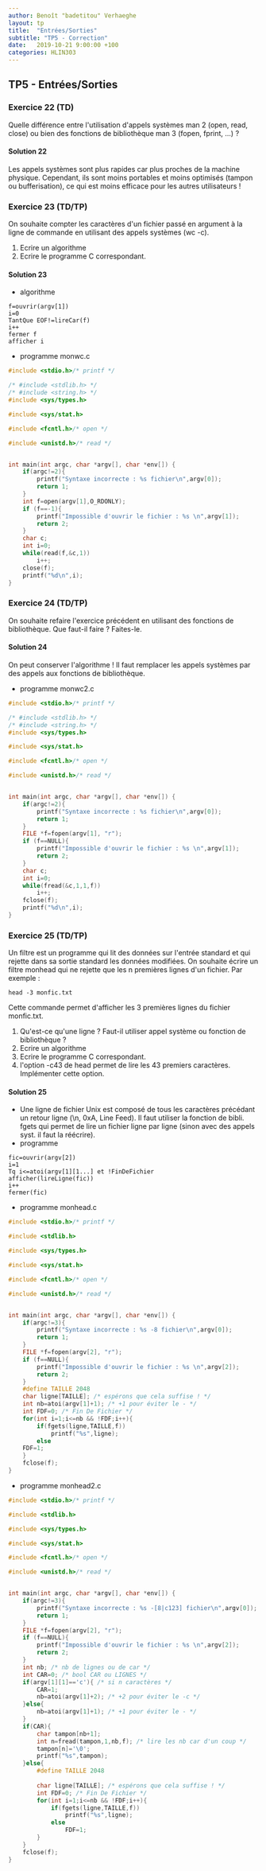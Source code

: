 ```yaml
---
author: Benoît "badetitou" Verhaeghe
layout: tp
title:  "Entrées/Sorties"
subtitle: "TP5 - Correction"
date:   2019-10-21 9:00:00 +100
categories: HLIN303
---
```


## TP5 - Entrées/Sorties

### Exercice 22 (TD)

Quelle différence entre l'utilisation d'appels systèmes man 2 (open, read, close) ou bien des fonctions de bibliothèque
man 3 (fopen, fprint, ...) ?

#### Solution 22 

Les appels systèmes sont plus rapides car plus proches de la machine physique. Cependant, ils
sont moins portables et moins optimisés (tampon ou bufferisation), ce qui est moins efficace pour les autres
utilisateurs !

### Exercice 23 (TD/TP)

On souhaite compter les caractères d'un fichier passé en argument à la ligne de commande en utilisant des
appels systèmes (wc -c).

1. Ecrire un algorithme
2. Ecrire le programme C correspondant.

#### Solution 23 

- algorithme

```no
f=ouvrir(argv[1])
i=0
TantQue EOF!=lireCar(f)
i++
fermer f
afficher i
```

- programme monwc.c

```c
#include <stdio.h>/* printf */

/* #include <stdlib.h> */
/* #include <string.h> */
#include <sys/types.h>

#include <sys/stat.h>

#include <fcntl.h>/* open */

#include <unistd.h>/* read */


int main(int argc, char *argv[], char *env[]) {
    if(argc!=2){
        printf("Syntaxe incorrecte : %s fichier\n",argv[0]);
        return 1;
    }
    int f=open(argv[1],O_RDONLY);
    if (f==-1){
        printf("Impossible d'ouvrir le fichier : %s \n",argv[1]);
        return 2;
    }
    char c;
    int i=0;
    while(read(f,&c,1))
        i++;
    close(f);
    printf("%d\n",i);
}
```

### Exercice 24 (TD/TP)

On souhaite refaire l'exercice précédent en utilisant des fonctions de bibliothèque. Que faut-il faire ? Faites-le.

#### Solution 24

On peut conserver l'algorithme ! Il faut remplacer les appels systèmes par des appels aux fonctions
de bibliothèque.

- programme monwc2.c

```c
#include <stdio.h>/* printf */

/* #include <stdlib.h> */
/* #include <string.h> */
#include <sys/types.h>

#include <sys/stat.h>

#include <fcntl.h>/* open */

#include <unistd.h>/* read */


int main(int argc, char *argv[], char *env[]) {
    if(argc!=2){
        printf("Syntaxe incorrecte : %s fichier\n",argv[0]);
        return 1;
    }
    FILE *f=fopen(argv[1], "r");
    if (f==NULL){
        printf("Impossible d'ouvrir le fichier : %s \n",argv[1]);
        return 2;
    }
    char c;
    int i=0;
    while(fread(&c,1,1,f))
        i++;
    fclose(f);
    printf("%d\n",i);
}
```

### Exercice 25 (TD/TP)

Un filtre est un programme qui lit des données sur l'entrée standard et qui rejette dans sa sortie standard les
données modifiées. On souhaite écrire un filtre monhead qui ne rejette que les n premières lignes d'un fichier.
Par exemple :

`head -3 monfic.txt`

Cette commande permet d'afficher les 3 premières lignes du fichier monfic.txt.

1. Qu'est-ce qu'une ligne ? Faut-il utiliser appel système ou fonction de bibliothèque ?
2. Ecrire un algorithme
3. Ecrire le programme C correspondant.
4. l'option -c43 de head permet de lire les 43 premiers caractères. Implémenter cette option.

#### Solution 25

- Une ligne de fichier Unix est composé de tous les caractères précédant un retour ligne (\n, 0xA, Line Feed). Il faut utiliser la fonction de bibli. fgets qui permet de lire un fichier ligne par ligne (sinon avec des appels syst. il faut la réécrire).
- programme

```no
fic=ouvrir(argv[2])
i=1
Tq i<=atoi(argv[1][1...] et !FinDeFichier
afficher(lireLigne(fic))
i++
fermer(fic)
```

- programme monhead.c

```c
#include <stdio.h>/* printf */

#include <stdlib.h>

#include <sys/types.h>

#include <sys/stat.h>

#include <fcntl.h>/* open */

#include <unistd.h>/* read */


int main(int argc, char *argv[], char *env[]) {
    if(argc!=3){
        printf("Syntaxe incorrecte : %s -8 fichier\n",argv[0]);
        return 1;
    }
    FILE *f=fopen(argv[2], "r");
    if (f==NULL){
        printf("Impossible d'ouvrir le fichier : %s \n",argv[2]);
        return 2;
    }
    #define TAILLE 2048
    char ligne[TAILLE]; /* espérons que cela suffise ! */
    int nb=atoi(argv[1]+1); /* +1 pour éviter le - */
    int FDF=0; /* Fin De Fichier */
    for(int i=1;i<=nb && !FDF;i++){
        if(fgets(ligne,TAILLE,f))
            printf("%s",ligne);
        else
    FDF=1;
    }
    fclose(f);
}
```

- programme monhead2.c

```c
#include <stdio.h>/* printf */

#include <stdlib.h>

#include <sys/types.h>

#include <sys/stat.h>

#include <fcntl.h>/* open */

#include <unistd.h>/* read */


int main(int argc, char *argv[], char *env[]) {
    if(argc!=3){
        printf("Syntaxe incorrecte : %s -[8|c123] fichier\n",argv[0]);
        return 1;
    }
    FILE *f=fopen(argv[2], "r");
    if (f==NULL){
        printf("Impossible d'ouvrir le fichier : %s \n",argv[2]);
        return 2;
    }
    int nb; /* nb de lignes ou de car */
    int CAR=0; /* bool CAR ou LIGNES */
    if(argv[1][1]=='c'){ /* si n caractères */
        CAR=1;
        nb=atoi(argv[1]+2); /* +2 pour éviter le -c */
    }else{
        nb=atoi(argv[1]+1); /* +1 pour éviter le - */
    }
    if(CAR){
        char tampon[nb+1];
        int n=fread(tampon,1,nb,f); /* lire les nb car d'un coup */
        tampon[n]='\0';
        printf("%s",tampon);
    }else{
        #define TAILLE 2048
        
        char ligne[TAILLE]; /* espérons que cela suffise ! */
        int FDF=0; /* Fin De Fichier */
        for(int i=1;i<=nb && !FDF;i++){
            if(fgets(ligne,TAILLE,f))
                printf("%s",ligne);
            else
                FDF=1;
        }
    }
    fclose(f);
}
```
